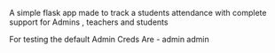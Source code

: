 A simple flask app made to track a students attendance with complete support for Admins , teachers and students

For testing the default Admin Creds Are  - admin admin
